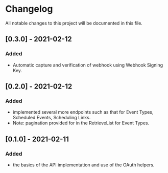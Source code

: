# Changelog
All notable changes to this project will be documented in this file.

## [0.3.0] - 2021-02-12
### Added
- Automatic capture and verification of webhook using Webhook Signing Key.

## [0.2.0] - 2021-02-12
### Added
- implemented several more endpoints such as that for Event Types, Scheduled Events,
  Scheduling Links.
- Note: pagination provided for in the RetrieveList for Event Types.

## [0.1.0] - 2021-02-11
### Added
- the basics of the API implementation and use of the OAuth helpers.